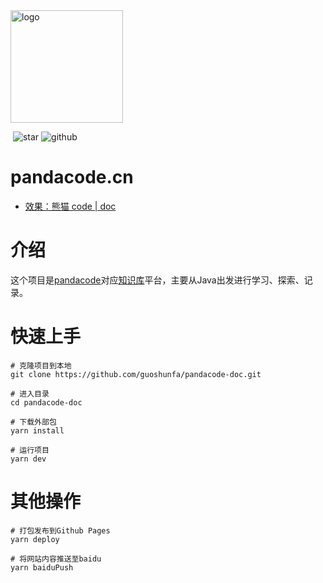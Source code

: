 <img width="180" src="https://cdn.jsdelivr.net/gh/guoshunfa/files/panda/202109101822245.png" alt="logo" data-canonical-src="https://cdn.jsdelivr.net/gh/guoshunfa/files/panda/202109101822245.png" style="max-width: 100%;">

​                                                                                            ![star](https://img.shields.io/github/stars/guoshunfa/pandacode-doc) ![github](https://img.shields.io/github/forks/guoshunfa/pandacode-doc) 

# pandacode.cn

- [效果：熊猫 code | doc](http://doc.pandacode.cn)

# 介绍

这个项目是[pandacode](https://pandacode.cn)对应[知识库](http://doc.pandacode.cn)平台，主要从Java出发进行学习、探索、记录。

# 快速上手

```shell
# 克隆项目到本地
git clone https://github.com/guoshunfa/pandacode-doc.git

# 进入目录
cd pandacode-doc

# 下载外部包
yarn install

# 运行项目
yarn dev
```

# 其他操作
```shell
# 打包发布到Github Pages
yarn deploy

# 将网站内容推送至baidu
yarn baiduPush
```